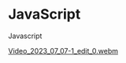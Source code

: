 # JavaScript
Javascript 


[Video_2023_07_07-1_edit_0.webm](https://github.com/fmuzaber/JavaScript/assets/104037681/72e2afa4-2136-4ecf-a13d-0abf00d45bed)
